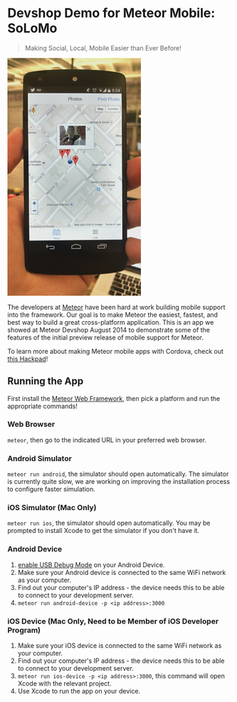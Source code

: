 Devshop Demo for Meteor Mobile: SoLoMo
======================================

> Making Social, Local, Mobile Easier than Ever Before!

<img src="cordova.jpg" width="300" />

The developers at [Meteor](https://www.meteor.com/) have been hard at work building mobile support into the framework. Our goal is to make Meteor the easiest, fastest, and best way to build a great cross-platform application. This is an app we showed at Meteor Devshop August 2014 to demonstrate some of the features of the initial preview release of mobile support for Meteor.

To learn more about making Meteor mobile apps with Cordova, check out [this Hackpad](https://meteor.hackpad.com/Getting-Started-With-Cordova-Z5n6zkVB1xq)!

## Running the App

First install the [Meteor Web Framework](https://www.meteor.com/), then pick a platform and run the appropriate commands!

### Web Browser

`meteor`, then go to the indicated URL in your preferred web browser.

### Android Simulator

`meteor run android`, the simulator should open automatically. The simulator is currently quite slow, we are working on improving the installation process to configure faster simulation.

### iOS Simulator (Mac Only)

`meteor run ios`, the simulator should open automatically. You may be prompted to install Xcode to get the simulator if you don't have it.

### Android Device

1. [enable USB Debug Mode](http://developer.android.com/tools/device.html#developer-device-options) on your Android Device.
2. Make sure your Android device is connected to the same WiFi network as your computer.
3. Find out your computer's IP address - the device needs this to be able to connect to your development server.
4. `meteor run android-device -p <ip address>:3000`

### iOS Device (Mac Only, Need to be Member of iOS Developer Program)

1. Make sure your iOS device is connected to the same WiFi network as your computer.
2. Find out your computer's IP address - the device needs this to be able to connect to your development server.
3. `meteor run ios-device -p <ip address>:3000`, this command will open Xcode with the relevant project.
4. Use Xcode to run the app on your device.